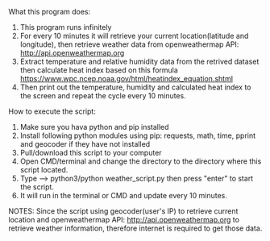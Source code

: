 

What this program does:
1. This program runs infinitely 
2. For every 10 minutes it will retrieve your current location(latitude and longitude), then retrieve weather data from openweathermap API: http://api.openweathermap.org
4. Extract temperature and relative humidity data from the retrived dataset then calculate heat index based on this formula https://www.wpc.ncep.noaa.gov/html/heatindex_equation.shtml
5. Then print out the temperature, humidity and calculated heat index to the screen and repeat the cycle every 10 minutes.

How to execute the script:
1. Make sure you hava python and pip installed
2. Install following python modules using pip: requests, math, time, pprint and geocoder if they have not installed
3. Pull/download this script to your computer 
4. Open CMD/terminal  and change the directory to the directory where this script located.
5. Type --> python3/python weather_script.py  then press "enter" to start the script.
6. It will run in the terminal or CMD and update every 10 minutes.

NOTES: Since the script using geocoder(user's IP) to retrieve current location and openweathermap API: http://api.openweathermap.org to retrieve weather information, therefore internet is required to get those data.

  
